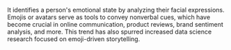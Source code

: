 It identifies a person's emotional state by analyzing their facial expressions. Emojis or avatars serve as tools to convey nonverbal cues, which have become crucial in online communication, product reviews, brand sentiment analysis, and more. This trend has also spurred increased data science research focused on emoji-driven storytelling.

